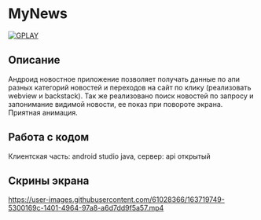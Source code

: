 # MyNews

<a href="https://play.google.com/store/apps/details?id=com.dev_marinov.a22bytetest"> ![GPLAY](https://user-images.githubusercontent.com/61028366/127751951-1b8e413b-ed07-4582-8550-d56ae601f112.png)
 >></a>
## Описание 
Андроид новостное приложение позволяет получать данные по апи разных категорий новостей и переходов на сайт по клику (реализовать webview и backstack).
Так же реализовано поиск новостей по запросу и запонимание видимой новости, ее показ при повороте экрана.
Приятная анимация. 

## Работа с кодом 
Клиентская часть: android studio java, сервер: api открытый

## Скрины экрана 

https://user-images.githubusercontent.com/61028366/163719749-5300169c-1401-4964-97a8-a6d7dd9f5a57.mp4
